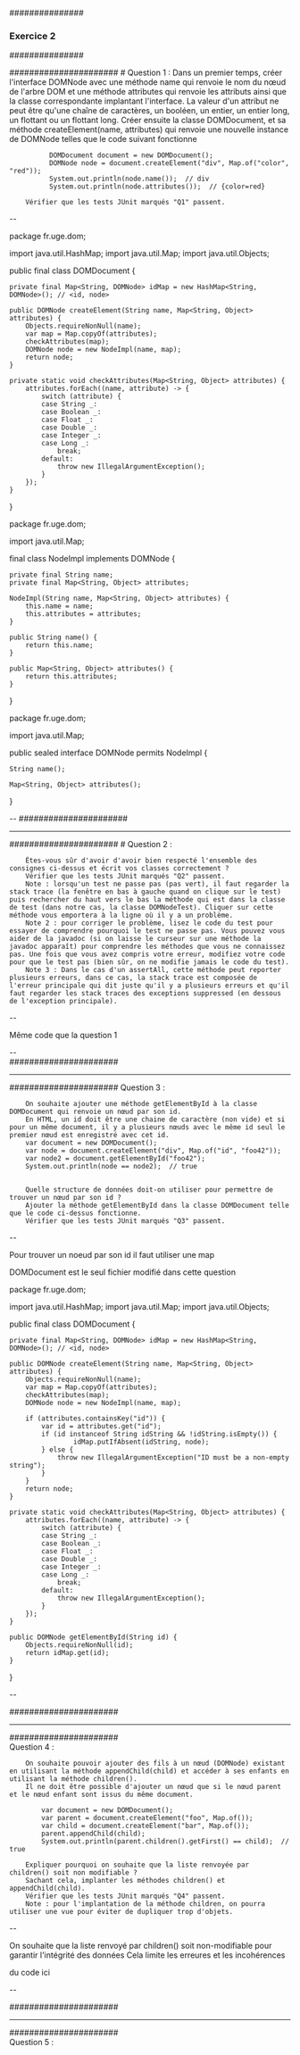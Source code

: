 ###############
### Exercice 2
###############

######################
	# Question 1 :
		Dans un premier temps, créer l'interface DOMNode avec une méthode name qui renvoie le nom du nœud de l'arbre DOM et une méthode attributes qui renvoie les attributs ainsi que la classe correspondante implantant l'interface.
		La valeur d'un attribut ne peut être qu'une chaîne de caractères, un booléen, un entier, un entier long, un flottant ou un flottant long.
		Créer ensuite la classe DOMDocument, et sa méthode createElement(name, attributes) qui renvoie une nouvelle instance de DOMNode telles que le code suivant fonctionne
		      
		      DOMDocument document = new DOMDocument();
		      DOMNode node = document.createElement("div", Map.of("color", "red"));
		      System.out.println(node.name());  // div
		      System.out.println(node.attributes());  // {color=red}

		Vérifier que les tests JUnit marqués "Q1" passent.
	
	
-- 

package fr.uge.dom;

import java.util.HashMap;
import java.util.Map;
import java.util.Objects;

public final class DOMDocument {

	private final Map<String, DOMNode> idMap = new HashMap<String, DOMNode>(); // <id, node>

	public DOMNode createElement(String name, Map<String, Object> attributes) {
		Objects.requireNonNull(name);
		var map = Map.copyOf(attributes);
		checkAttributes(map);
		DOMNode node = new NodeImpl(name, map);
		return node;
	}

	private static void checkAttributes(Map<String, Object> attributes) {
		attributes.forEach((name, attribute) -> {
			switch (attribute) {
			case String _:
			case Boolean _:
			case Float _:
			case Double _:
			case Integer _:
			case Long _:
				break;
			default:
				throw new IllegalArgumentException();
			}
		});
	}

}

package fr.uge.dom;

import java.util.Map;

final class NodeImpl implements DOMNode {

	private final String name;
	private final Map<String, Object> attributes;

	NodeImpl(String name, Map<String, Object> attributes) {
		this.name = name;
		this.attributes = attributes;
	}

	public String name() {
		return this.name;
	}

	public Map<String, Object> attributes() {
		return this.attributes;
	}

}


package fr.uge.dom;

import java.util.Map;

public sealed interface DOMNode permits NodeImpl {

	String name();

	Map<String, Object> attributes();

}

--
######################

------------------------------------------------------------------------------------------------------------------------------------------------------------------------

######################
	# Question 2 :
	
		Êtes-vous sûr d'avoir d'avoir bien respecté l'ensemble des consignes ci-dessus et écrit vos classes correctement ?
		Vérifier que les tests JUnit marqués "Q2" passent.
		Note : lorsqu'un test ne passe pas (pas vert), il faut regarder la stack trace (la fenêtre en bas à gauche quand on clique sur le test) puis rechercher du haut vers le bas la méthode qui est dans la classe de test (dans notre cas, la classe DOMNodeTest). Cliquer sur cette méthode vous emportera à la ligne où il y a un problème.
		Note 2 : pour corriger le problème, lisez le code du test pour essayer de comprendre pourquoi le test ne passe pas. Vous pouvez vous aider de la javadoc (si on laisse le curseur sur une méthode la javadoc apparaît) pour comprendre les méthodes que vous ne connaissez pas. Une fois que vous avez compris votre erreur, modifiez votre code pour que le test pas (bien sûr, on ne modifie jamais le code du test).
		Note 3 : Dans le cas d'un assertAll, cette méthode peut reporter plusieurs erreurs, dans ce cas, la stack trace est composée de l'erreur principale qui dit juste qu'il y a plusieurs erreurs et qu'il faut regarder les stack traces des exceptions suppressed (en dessous de l'exception principale).
			
--

Même code que la question 1

--			
######################

------------------------------------------------------------------------------------------------------------------------------------------------------------------------


######################
	Question 3 :
	
		On souhaite ajouter une méthode getElementById à la classe DOMDocument qui renvoie un nœud par son id.
		En HTML, un id doit être une chaine de caractère (non vide) et si pour un même document, il y a plusieurs nœuds avec le même id seul le premier nœud est enregistré avec cet id.
		var document = new DOMDocument();
		var node = document.createElement("div", Map.of("id", "foo42"));
		var node2 = document.getElementById("foo42");
		System.out.println(node == node2);  // true
		      
		
		Quelle structure de données doit-on utiliser pour permettre de trouver un nœud par son id ?
		Ajouter la méthode getElementById dans la classe DOMDocument telle que le code ci-dessus fonctionne.
		Vérifier que les tests JUnit marqués "Q3" passent.
		
--

Pour trouver un noeud par son id il faut utiliser une map

DOMDocument est le seul fichier modifié dans cette question

package fr.uge.dom;

import java.util.HashMap;
import java.util.Map;
import java.util.Objects;

public final class DOMDocument {

	private final Map<String, DOMNode> idMap = new HashMap<String, DOMNode>(); // <id, node>

	public DOMNode createElement(String name, Map<String, Object> attributes) {
		Objects.requireNonNull(name);
		var map = Map.copyOf(attributes);
		checkAttributes(map);
		DOMNode node = new NodeImpl(name, map);

		if (attributes.containsKey("id")) {
			var id = attributes.get("id");
			if (id instanceof String idString && !idString.isEmpty()) {
					idMap.putIfAbsent(idString, node);
			} else {
				throw new IllegalArgumentException("ID must be a non-empty string");
			}
		}
		return node;
	}

	private static void checkAttributes(Map<String, Object> attributes) {
		attributes.forEach((name, attribute) -> {
			switch (attribute) {
			case String _:
			case Boolean _:
			case Float _:
			case Double _:
			case Integer _:
			case Long _:
				break;
			default:
				throw new IllegalArgumentException();
			}
		});
	}

	public DOMNode getElementById(String id) {
		Objects.requireNonNull(id);
		return idMap.get(id);
	}

}

--		
		
######################	
		
------------------------------------------------------------------------------------------------------------------------------------------------------------------------
	
######################	
	Question 4 :
	
		On souhaite pouvoir ajouter des fils à un nœud (DOMNode) existant en utilisant la méthode appendChild(child) et accéder à ses enfants en utilisant la méthode children().
		Il ne doit être possible d'ajouter un nœud que si le nœud parent et le nœud enfant sont issus du même document.
		
			var document = new DOMDocument();
			var parent = document.createElement("foo", Map.of());
			var child = document.createElement("bar", Map.of());
			parent.appendChild(child);
			System.out.println(parent.children().getFirst() == child);  // true
		       
		Expliquer pourquoi on souhaite que la liste renvoyée par children() soit non modifiable ?
		Sachant cela, implanter les méthodes children() et appendChild(child).
		Vérifier que les tests JUnit marqués "Q4" passent.
		Note : pour l'implantation de la méthode children, on pourra utiliser une vue pour éviter de dupliquer trop d'objets.
		
--

On souhaite que la liste renvoyé par children() soit non-modifiable pour garantir l'intégrité des données
Cela limite les erreures et les incohérences

du code ici

--

######################	
		
------------------------------------------------------------------------------------------------------------------------------------------------------------------------
	
######################	
	Question 5 :
	
	
	
	
	
	
	
	
	
	
	
	
	
	
	

